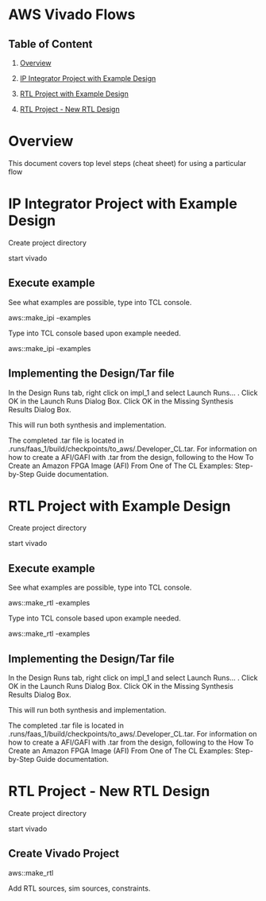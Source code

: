 # AWS Vivado Flows

## Table of Content

1. [Overview](#overview)

2. [IP Integrator Project with Example Design](#ipiprojex)

3. [RTL Project with Example Design](#rtlprojex)

4. [RTL Project - New RTL Design](#rtlnew)



<a name="overview"></a>
# Overview  

This document covers top level steps (cheat sheet) for using a particular flow


<a name="ipiprojex"></a>
# IP Integrator Project with Example Design

Create project directory

start vivado

## Execute example
See what examples are possible, type into TCL console.

aws::make\_ipi -examples

Type into TCL console based upon example needed.

aws::make\_ipi -examples <example requested>

## Implementing the Design/Tar file

In the Design Runs tab, right click on impl\_1 and select Launch Runs… . Click OK in the Launch Runs Dialog Box.  Click OK in the Missing Synthesis Results Dialog Box.

This will run both synthesis and implementation.

The completed .tar file is located in <project>.runs/faas\_1/build/checkpoints/to\_aws/<timestamp>.Developer\_CL.tar.  For information on how to create a AFI/GAFI with .tar from the design, following to the How To Create an Amazon FPGA Image (AFI) From One of The CL Examples: Step-by-Step Guide documentation.

<a name="rtlprojex"></a>
# RTL Project with Example Design

Create project directory

start vivado

## Execute example
See what examples are possible, type into TCL console.

aws::make\_rtl -examples

Type into TCL console based upon example needed.

aws::make\_rtl -examples <example requested>

## Implementing the Design/Tar file

In the Design Runs tab, right click on impl\_1 and select Launch Runs… . Click OK in the Launch Runs Dialog Box.  Click OK in the Missing Synthesis Results Dialog Box.

This will run both synthesis and implementation.

The completed .tar file is located in <project>.runs/faas\_1/build/checkpoints/to\_aws/<timestamp>.Developer\_CL.tar.  For information on how to create a AFI/GAFI with .tar from the design, following to the How To Create an Amazon FPGA Image (AFI) From One of The CL Examples: Step-by-Step Guide documentation.

<a name="rtlnew"></a>
# RTL Project - New RTL Design

Create project directory

start vivado

## Create Vivado Project
aws::make\_rtl

Add RTL sources, sim sources, constraints.



